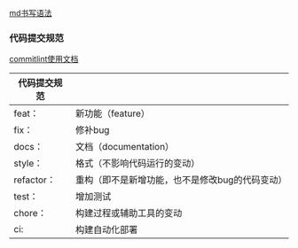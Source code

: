
[md书写语法](https://www.cnblogs.com/irenehanb/p/10967834.html)


### 代码提交规范
[commitlint使用文档](https://github.com/conventional-changelog/commitlint#getting-started)

| 代码提交规范 |  |
| --- | --- |
|feat：|新功能（feature）|
| fix：| 修补bug |
| docs：| 文档（documentation）|
| style：| 格式（不影响代码运行的变动）|
| refactor：| 重构（即不是新增功能，也不是修改bug的代码变动）|
| test：| 增加测试 |
| chore：| 构建过程或辅助工具的变动 |
| ci: | 构建自动化部署

